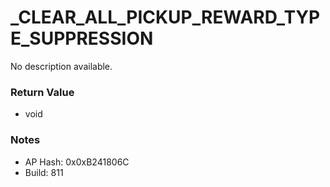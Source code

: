 # _CLEAR_ALL_PICKUP_REWARD_TYPE_SUPPRESSION

No description available.

### Return Value
* void

### Notes
* AP Hash: 0x0xB241806C
* Build: 811

